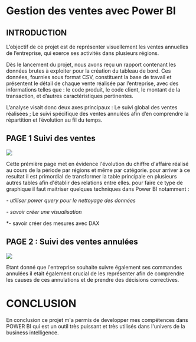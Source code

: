 # Gestion des ventes avec Power BI

## INTRODUCTION

L’objectif de ce projet est de représenter visuellement les ventes annuelles de l’entreprise, qui exerce ses activités dans plusieurs régions.

Dès le lancement du projet, nous avons reçu un rapport contenant les données brutes à exploiter pour la création du tableau de bord. Ces données, fournies sous format CSV, constituent la base de travail et présentent le détail de chaque vente réalisée par l’entreprise, avec des informations telles que : le code produit, le code client, le montant de la transaction, et d’autres caractéristiques pertinentes.

L’analyse visait donc deux axes principaux : Le suivi global des ventes réalisées ; Le suivi spécifique des ventes annulées  afin d’en comprendre la répartition et l’évolution au fil du temps.

## PAGE 1 Suivi des ventes

![](/Capture%20d’écran%202025-10-16%20200642.png)

Cette prémière page met en évidence l'évolution du chiffre d'affaire réalisé au cours de la période  par régions et même par catégorie. pour arriver à ce resultat il est primordial de transformer la table principale en plusieurs autres tables afin d'établir des relations entre elles. pour faire ce type de graphique il faut maitriser quelques techniques dans Power BI notamment :

*- utiliser power query pour le nettoyage des données*

*- savoir créer une visualisation*

*- savoir créer des mesures avec DAX

## PAGE 2 : Suivi des ventes annulées

![](/PAGE%202.png)

Etant donné que l'entreprise souhaite suivre également ses commandes annulées il etait également crucial de les représenter afin de comprendre les causes de ces annulations et de prendre des décisions correctives.

# CONCLUSION

En conclusion ce projet m'a permis de developper mes compétences dans POWER BI qui est un outil très puissant et très utilisés dans l'univers de la business intelligence.
 
